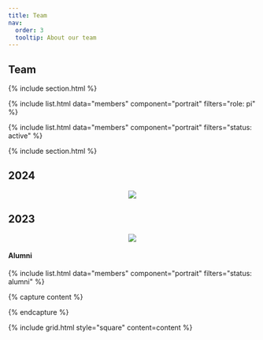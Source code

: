 ```yaml
---
title: Team
nav:
  order: 3
  tooltip: About our team
---
```


## Team

{% include section.html %}

{% include list.html data="members" component="portrait" filters="role: pi" %}

{% include list.html data="members" component="portrait" filters="status: active" %}

{% include section.html %}


## 2024
<p align="center">
  <img src="images/lab-photo-2024.jpg" style="max-width:768px; height:auto;">
</p>

## 2023
<p align="center">
  <img src="images/lab-photo-2023.PNG" style="max-width:768px; height:auto;">
</p>


#### Alumni

{% include list.html data="members" component="portrait" filters="status: alumni" %}

{% capture content %}

{% endcapture %}

{% include grid.html style="square" content=content %}
